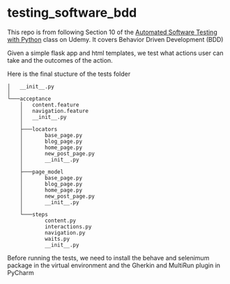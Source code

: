 # testing_software_bdd

This repo is from following Section 10 of the [Automated Software Testing with Python](https://www.udemy.com/course/automated-software-testing-with-python/) class on Udemy. It covers Behavior Driven Development (BDD)

Given a simple flask app and html templates, we test what actions user can take and the outcomes of the action.

Here is the final stucture of the tests folder
```
│   __init__.py
│
└───acceptance
    │   content.feature
    │   navigation.feature
    │   __init__.py
    │
    ├───locators
    │       base_page.py
    │       blog_page.py
    │       home_page.py
    │       new_post_page.py
    │       __init__.py
    │
    ├───page_model
    │       base_page.py
    │       blog_page.py
    │       home_page.py
    │       new_post_page.py
    │       __init__.py
    │
    └───steps
            content.py
            interactions.py
            navigation.py
            waits.py
            __init__.py
```

Before running the tests, we need to install the behave and selenimum package in the virtual environment and the Gherkin and MultiRun plugin in PyCharm
